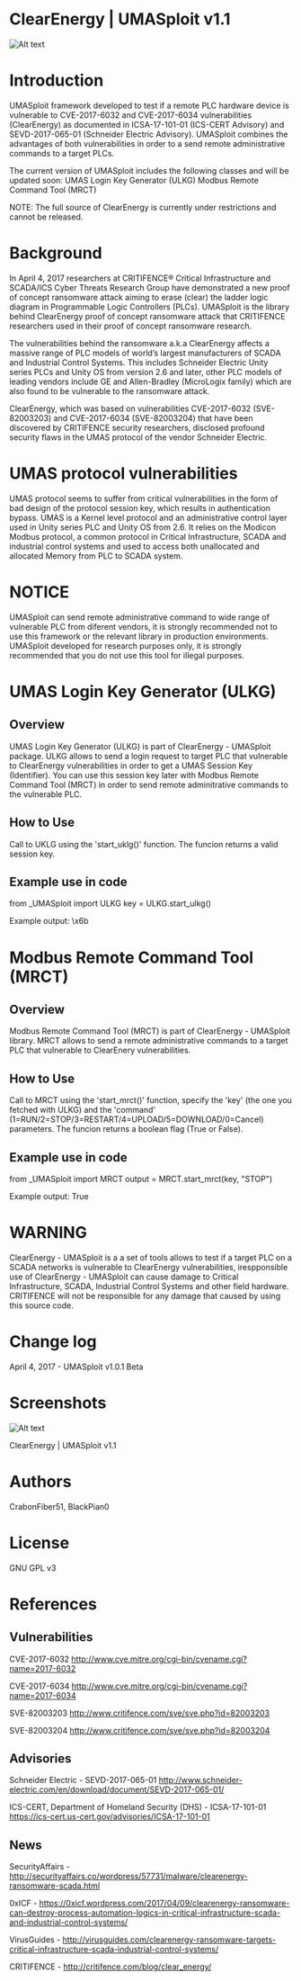 ClearEnergy | UMASploit v1.1
============

![Alt text](https://0xicf.files.wordpress.com/2017/04/clearenergy-banner.jpg?w=676 "ClearEnergy - UMASploit")




Introduction
============

UMASploit framework developed to test if a remote PLC hardware device is vulnerable to CVE-2017-6032 and CVE-2017-6034 vulnerabilities (ClearEnergy) as documented in ICSA-17-101-01 (ICS-CERT Advisory) and SEVD-2017-065-01 (Schneider Electric Advisory). UMASploit combines the advantages of both vulnerabilities in order to a send remote administrative commands to a target PLCs.

The current version of UMASploit includes the following classes and will be updated soon:
UMAS Login Key Generator (ULKG)
Modbus Remote Command Tool (MRCT)

NOTE: The full source of ClearEnergy is currently under restrictions and cannot be released.




Background
============
In April 4, 2017 researchers at CRITIFENCE® Critical Infrastructure and SCADA/ICS Cyber Threats Research Group have demonstrated a new proof of concept ransomware attack aiming to erase (clear) the ladder logic diagram in Programmable Logic Controllers (PLCs). UMASploit is the library behind ClearEnergy proof of concept ransomware attack that CRITIFENCE researchers used in their proof of concept ransomware research.

The vulnerabilities behind the ransomware a.k.a ClearEnergy affects a massive range of PLC models of world’s largest manufacturers of SCADA and Industrial Control Systems. This includes Schneider Electric Unity series PLCs and Unity OS from version 2.6 and later, other PLC models of leading vendors include GE and Allen-Bradley (MicroLogix family) which are also found to be vulnerable to the ransomware attack.

ClearEnergy, which was based on vulnerabilities CVE-2017-6032 (SVE-82003203) and CVE-2017-6034 (SVE-82003204) that have been discovered by CRITIFENCE security researchers, disclosed profound security flaws in the UMAS protocol of the vendor Schneider Electric. 



UMAS protocol vulnerabilities
============
UMAS protocol seems to suffer from critical vulnerabilities in the form of bad design of the protocol session key, which results in authentication bypass. UMAS is a Kernel level protocol and an administrative control layer used in Unity series PLC and Unity OS from 2.6. It relies on the Modicon Modbus protocol, a common protocol in Critical Infrastructure, SCADA and industrial control systems and used to access both unallocated and allocated Memory from PLC to SCADA system.




NOTICE
============
UMASploit can send remote administrative command to wide range of vulnerable PLC from diferent vendors, it is strongly recommended not to use this framework or the relevant library in production environments. 
UMASploit developed for research purposes only, it is strongly recommended that you do not use this tool for illegal purposes. 





UMAS Login Key Generator (ULKG)
============

Overview
-
UMAS Login Key Generator (ULKG) is part of ClearEnergy - UMASploit package. ULKG allows to send a login request to target PLC that vulnerable to ClearEnergy vulnerabilities in order to get a UMAS Session Key (Identifier). You can use this session key later with Modbus Remote Command Tool (MRCT) in order to send remote adminitrative commands to the vulnerable PLC.


How to Use
-
Call to UKLG using the 'start_uklg()' function.
The funcion returns a valid session key.


Example use in code
-
from _UMASploit import ULKG
key = ULKG.start_ulkg()

Example output:
\x6b




Modbus Remote Command Tool (MRCT)
============

Overview
-
Modbus Remote Command Tool (MRCT) is part of ClearEnergy - UMASploit library. 
MRCT allows to send a remote administrative commands to a target PLC that vulnerable to ClearEnery vulnerabilities.


How to Use
-
Call to MRCT using the 'start_mrct()' function, specify the 'key' (the one you fetched with ULKG) 
and the 'command' (1=RUN/2=STOP/3=RESTART/4=UPLOAD/5=DOWNLOAD/0=Cancel) parameters.
The funcion returns a boolean flag (True or False).


Example use in code
-
from _UMASploit import MRCT
output = MRCT.start_mrct(key, "STOP")

Example output:
True




WARNING
============
ClearEnergy - UMASploit is a a set of tools allows to test if a target PLC on a SCADA networks is vulnerable to ClearEnergy vulnerabilities, irespponsible use of ClearEnergy - UMASploit can cause damage to Critical Infrastructure, SCADA, Industrial Control Systems and other field hardware. CRITIFENCE will not be responsible for any damage that caused by using this source code.



Change log
============
April 4, 2017 - UMASploit v1.0.1 Beta


Screenshots
============

![Alt text](https://0xicf.files.wordpress.com/2017/04/umasploit.jpg "ClearEnergy | UMASploit v1.1")

ClearEnergy | UMASploit v1.1




Authors
============

CrabonFiber51, BlackPian0


License
============
GNU GPL v3



References
============



Vulnerabilities
-

CVE-2017-6032
http://www.cve.mitre.org/cgi-bin/cvename.cgi?name=2017-6032

CVE-2017-6034
http://www.cve.mitre.org/cgi-bin/cvename.cgi?name=2017-6034

SVE-82003203
http://www.critifence.com/sve/sve.php?id=82003203

SVE-82003204
http://www.critifence.com/sve/sve.php?id=82003204



Advisories
-

Schneider Electric - SEVD-2017-065-01
http://www.schneider-electric.com/en/download/document/SEVD-2017-065-01/

ICS-CERT, Department of Homeland Security (DHS) - ICSA-17-101-01
https://ics-cert.us-cert.gov/advisories/ICSA-17-101-01



News
-

SecurityAffairs - http://securityaffairs.co/wordpress/57731/malware/clearenergy-ransomware-scada.html

0xICF - https://0xicf.wordpress.com/2017/04/09/clearenergy-ransomware-can-destroy-process-automation-logics-in-critical-infrastructure-scada-and-industrial-control-systems/

VirusGuides - http://virusguides.com/clearenergy-ransomware-targets-critical-infrastructure-scada-industrial-control-systems/

CRITIFENCE - http://critifence.com/blog/clear_energy/

